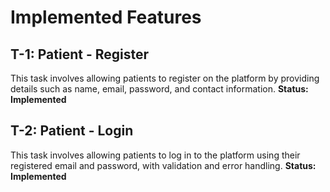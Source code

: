 # Implemented Features
## T-1: Patient - Register
This task involves allowing patients to register on the platform by providing details such as name, email, password, and contact information.
**Status: Implemented**

## T-2: Patient - Login
This task involves allowing patients to log in to the platform using their registered email and password, with validation and error handling.
**Status: Implemented**

